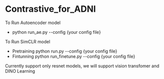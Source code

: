 # Contrastive_for_ADNI

To Run Autoencoder model

- python run_ae.py --config {your config file}

To Run SimCLR model
- Pretraining
python run.py --config {your config file}
- Fintunning
python run_finetune.py --config {your config file}

Currently support only resnet models, we will support vision transfomer and DINO Learning
